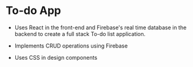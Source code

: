 # To-do App
 
- Uses React in the front-end and Firebase's real time database in the backend to create a full stack To-do list application. 

- Implements CRUD operations using Firebase
- Uses CSS in design components
